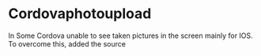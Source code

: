 Cordovaphotoupload
==================

In Some Cordova unable to see taken pictures in the screen mainly for IOS. To overcome this, added the source
